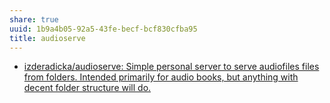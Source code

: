 ```yaml
---
share: true
uuid: 1b9a4b05-92a5-43fe-becf-bcf830cfba95
title: audioserve
---
```

* [izderadicka/audioserve: Simple personal server to serve audiofiles files from folders. Intended primarily for audio books, but anything with decent folder structure will do.](https://github.com/izderadicka/)